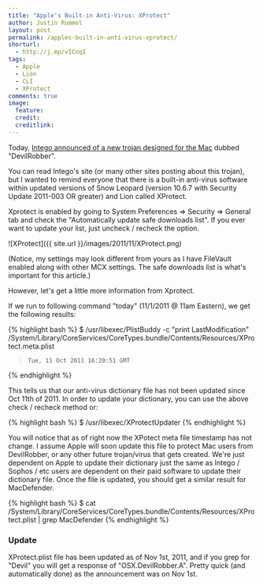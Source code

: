 ```yaml
---
title: "Apple's Built-in Anti-Virus: XProtect"
author: Justin Rummel
layout: post
permalink: /apples-built-in-anti-virus-xprotect/
shorturl:
  - http://j.mp/vICnqI
tags:
  - Apple
  - Lion
  - CLI
  - XProtect
comments: true
image:
  feature:
  credit:
  creditlink:
---
```

Today, [Intego announced of a new trojan designed for the Mac][DevilRobber] dubbed "DevilRobber".

You can read Intego's site (or many other sites posting about this trojan), but I wanted to remind everyone that there is a built-in anti-virus software within updated versions of Snow Leopard (version 10.6.7 with Security Update 2011-003 OR greater) and Lion called XProtect.

Xprotect is enabled by going to System Preferences => Security => General tab and check the "Automatically update safe downloads list". If you ever want to update your list, just uncheck / recheck the option.

![XProtect]({{ site.url }}/images/2011/11/XProtect.png)

(Notice, my settings may look different from yours as I have FileVault enabled along with other MCX settings. The safe downloads list is what's important for this article.)

However, let's get a little more information from Xprotect.

If we run to following command "today" (11/1/2011 @ 11am Eastern), we get the following results:

{% highlight bash %}
$ /usr/libexec/PlistBuddy -c "print LastModification" /System/Library/CoreServices/CoreTypes.bundle/Contents/Resources/XProtect.meta.plist
>     Tue, 11 Oct 2011 16:20:51 GMT
{% endhighlight %}

This tells us that our anti-virus dictionary file has not been updated since Oct 11th of 2011. In order to update your dictionary, you can use the above check / recheck method or:

{% highlight bash %}
$ /usr/libexec/XProtectUpdater
{% endhighlight %}

You will notice that as of right now the XPotect meta file timestamp has not change. I assume Apple will soon update this file to protect Mac users from DevilRobber, or any other future trojan/virus that gets created. We're just dependent on Apple to update their dictionary just the same as Intego / Sophos / etc users are dependent on their paid software to update their dictionary file. Once the file is updated, you should get a similar result for MacDefender.

{% highlight bash %}
$ cat /System/Library/CoreServices/CoreTypes.bundle/Contents/Resources/XProtect.plist | grep MacDefender
{% endhighlight %}

### Update
XProtect.plist file has been updated as of Nov 1st, 2011, and if you grep for "Devil" you will get a response of "OSX.DevilRobber.A". Pretty quick (and automatically done) as the announcement was on Nov 1st.

[DevilRobber]: http://blog.intego.com/new-malware-devilrobber-grabs-files-and-bitcoins-performs-bitcoin-mining-and-more/
